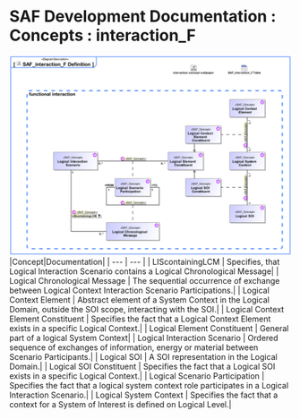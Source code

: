# SAF Development Documentation : Concepts : interaction_F 
![SAF_interaction_F Definition.svg](./diagrams/SAF_interaction_F-Definition.svg)
|Concept|Documentation|
| --- | --- |
| LIScontainingLCM | Specifies, that  Logical Interaction Scenario contains a Logical Chronological Message|
| Logical Chronological Message | The sequential occurrence of exchange between Logical Context Interaction Scenario Participations.|
| Logical Context Element | Abstract element of a System Context in the Logical Domain, outside the SOI scope, interacting with the SOI.|
| Logical Context Element Constituent | Specifies the fact that a Logical Context Element exists in a specific Logical Context.|
| Logical Element Constituent | General part of a logical System Context|
| Logical Interaction Scenario | Ordered sequence of exchanges of information, energy or material between Scenario Participants.|
| Logical SOI | A SOI representation in the Logical Domain.|
| Logical SOI Constituent | Specifies the fact that a Logical SOI exists in a specific Logical Context.|
| Logical Scenario Participation | Specifies the fact that a logical system context role participates in a Logical Interaction Scenario.|
| Logical System Context | Specifies the fact that a context for a System of Interest is defined on Logical Level.|
